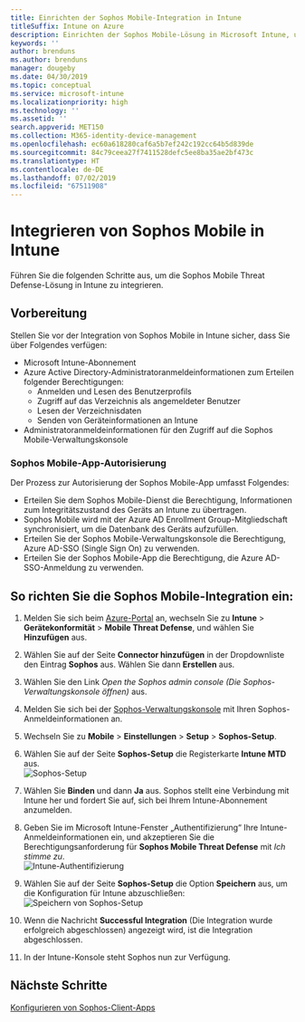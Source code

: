 ```yaml
---
title: Einrichten der Sophos Mobile-Integration in Intune
titleSuffix: Intune on Azure
description: Einrichten der Sophos Mobile-Lösung in Microsoft Intune, um den Zugriff mobiler Geräte auf Ihre Unternehmensressourcen zu steuern.
keywords: ''
author: brenduns
ms.author: brenduns
manager: dougeby
ms.date: 04/30/2019
ms.topic: conceptual
ms.service: microsoft-intune
ms.localizationpriority: high
ms.technology: ''
ms.assetid: ''
search.appverid: MET150
ms.collection: M365-identity-device-management
ms.openlocfilehash: ec60a618280caf6a5b7ef242c192cc64b5d839de
ms.sourcegitcommit: 84c79ceea27f7411528defc5ee8ba35ae2bf473c
ms.translationtype: HT
ms.contentlocale: de-DE
ms.lasthandoff: 07/02/2019
ms.locfileid: "67511908"
---
```

# <a name="integrate-sophos-mobile-with-intune"></a>Integrieren von Sophos Mobile in Intune  

Führen Sie die folgenden Schritte aus, um die Sophos Mobile Threat Defense-Lösung in Intune zu integrieren.  

## <a name="before-you-begin"></a>Vorbereitung  

Stellen Sie vor der Integration von Sophos Mobile in Intune sicher, dass Sie über Folgendes verfügen:  
- Microsoft Intune-Abonnement  
- Azure Active Directory-Administratoranmeldeinformationen zum Erteilen folgender Berechtigungen:  
  - Anmelden und Lesen des Benutzerprofils  
  - Zugriff auf das Verzeichnis als angemeldeter Benutzer  
  - Lesen der Verzeichnisdaten  
  - Senden von Geräteinformationen an Intune  
- Administratoranmeldeinformationen für den Zugriff auf die Sophos Mobile-Verwaltungskonsole  


### <a name="sophos-mobile-app-authorization"></a>Sophos Mobile-App-Autorisierung  
  
Der Prozess zur Autorisierung der Sophos Mobile-App umfasst Folgendes:  
- Erteilen Sie dem Sophos Mobile-Dienst die Berechtigung, Informationen zum Integritätszustand des Geräts an Intune zu übertragen.  
- Sophos Mobile wird mit der Azure AD Enrollment Group-Mitgliedschaft synchronisiert, um die Datenbank des Geräts aufzufüllen.  
- Erteilen Sie der Sophos Mobile-Verwaltungskonsole die Berechtigung, Azure AD-SSO (Single Sign On) zu verwenden.  
- Erteilen Sie der Sophos Mobile-App die Berechtigung, die Azure AD-SSO-Anmeldung zu verwenden.  


## <a name="to-set-up-sophos-mobile-integration"></a>So richten Sie die Sophos Mobile-Integration ein:  

1. Melden Sie sich beim [Azure-Portal]( https://portal.azure.com/) an, wechseln Sie zu **Intune** > **Gerätekonformität** > **Mobile Threat Defense**, und wählen Sie **Hinzufügen** aus.  
2. Wählen Sie auf der Seite **Connector hinzufügen** in der Dropdownliste den Eintrag **Sophos** aus. Wählen Sie dann **Erstellen** aus.  
3. Wählen Sie den Link *Open the Sophos admin console (Die Sophos-Verwaltungskonsole öffnen)* aus.  
4. Melden Sie sich bei der [Sophos-Verwaltungskonsole](https://central.sophos.com/) mit Ihren Sophos-Anmeldeinformationen an.  
5. Wechseln Sie zu **Mobile** > **Einstellungen** > **Setup** > **Sophos-Setup**.  
6. Wählen Sie auf der Seite **Sophos-Setup** die Registerkarte **Intune MTD** aus.  
   ![Sophos-Setup](./media/sophos-mtd-connector-integration/sophos-setup.png) 
 
7. Wählen Sie **Binden** und dann **Ja** aus. Sophos stellt eine Verbindung mit Intune her und fordert Sie auf, sich bei Ihrem Intune-Abonnement anzumelden. 
8. Geben Sie im Microsoft Intune-Fenster „Authentifizierung“ Ihre Intune-Anmeldeinformationen ein, und akzeptieren Sie die Berechtigungsanforderung für **Sophos Mobile Threat Defense** mit *Ich stimme zu*.  
   ![Intune-Authentifizierung](./media/sophos-mtd-connector-integration/intune-authentication.png)

9. Wählen Sie auf der Seite **Sophos-Setup** die Option **Speichern** aus, um die Konfiguration für Intune abzuschließen:  
   ![Speichern von Sophos-Setup](./media/sophos-mtd-connector-integration/save-sophos-configuration.png)  

1. Wenn die Nachricht **Successful Integration** (Die Integration wurde erfolgreich abgeschlossen) angezeigt wird, ist die Integration abgeschlossen.  
1. In der Intune-Konsole steht Sophos nun zur Verfügung.  


## <a name="next-steps"></a>Nächste Schritte  
[Konfigurieren von Sophos-Client-Apps](mtd-apps-ios-app-configuration-policy-add-assign.md)
